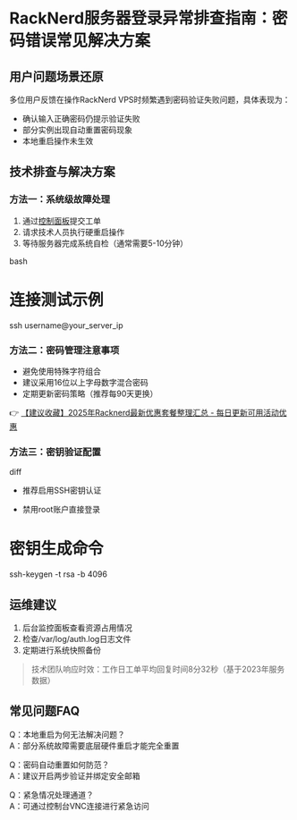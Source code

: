 # RackNerd服务器登录异常排查指南：密码错误常见解决方案

## 用户问题场景还原
多位用户反馈在操作RackNerd VPS时频繁遇到密码验证失败问题，具体表现为：
- 确认输入正确密码仍提示验证失败
- 部分实例出现自动重置密码现象
- 本地重启操作未生效

## 技术排查与解决方案
### 方法一：系统级故障处理
1. 通过[控制面板](https://bit.ly/Rack_Nerd)提交工单
2. 请求技术人员执行硬重启操作
3. 等待服务器完成系统自检（通常需要5-10分钟）

bash
# 连接测试示例
ssh username@your_server_ip

### 方法二：密码管理注意事项
- 避免使用特殊字符组合
- 建议采用16位以上字母数字混合密码
- 定期更新密码策略（推荐每90天更换）

👉 [【建议收藏】2025年Racknerd最新优惠套餐整理汇总 - 每日更新可用活动优惠](https://bit.ly/Rack_Nerd)

### 方法三：密钥验证配置
diff
+ 推荐启用SSH密钥认证
- 禁用root账户直接登录
# 密钥生成命令
ssh-keygen -t rsa -b 4096

## 运维建议
1. 后台监控面板查看资源占用情况
2. 检查/var/log/auth.log日志文件
3. 定期进行系统快照备份

> 技术团队响应时效：工作日工单平均回复时间8分32秒（基于2023年服务数据）

## 常见问题FAQ
Q：本地重启为何无法解决问题？  
A：部分系统故障需要底层硬件重启才能完全重置

Q：密码自动重置如何防范？  
A：建议开启两步验证并绑定安全邮箱

Q：紧急情况处理通道？  
A：可通过控制台VNC连接进行紧急访问